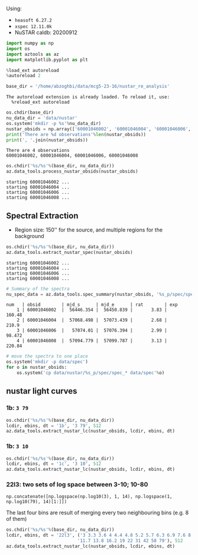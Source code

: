 Using: 
- ``heasoft 6.27.2`` 
- ``xspec 12.11.0k`` 
- NuSTAR caldb: 20200912


```python
import numpy as np
import os
import aztools as az
import matplotlib.pyplot as plt

%load_ext autoreload
%autoreload 2

base_dir = '/home/abzoghbi/data/mcg5-23-16/nustar_re_analysis'
```

    The autoreload extension is already loaded. To reload it, use:
      %reload_ext autoreload



```python
os.chdir(base_dir)
nu_data_dir = 'data/nustar'
os.system('mkdir -p %s'%nu_data_dir)
nustar_obsids = np.array(['60001046002', '60001046004', '60001046006', '60001046008'])
print('There are %d observations'%len(nustar_obsids))
print(', '.join(nustar_obsids))
```

    There are 4 observations
    60001046002, 60001046004, 60001046006, 60001046008



```python
os.chdir('%s/%s'%(base_dir, nu_data_dir))
az.data_tools.process_nustar_obsids(nustar_obsids)
```

    starting 60001046002 ...
    starting 60001046004 ...
    starting 60001046006 ...
    starting 60001046008 ...


## Spectral Extraction
-  Region size: 150’' for the source, and multiple regions for the background


```python
os.chdir('%s/%s'%(base_dir, nu_data_dir))
az.data_tools.extract_nustar_spec(nustar_obsids)
```

    starting 60001046002 ...
    starting 60001046004 ...
    starting 60001046006 ...
    starting 60001046008 ...



```python
# Summary of the spectra
nu_spec_data = az.data_tools.spec_summary(nustar_obsids, '%s_p/spec/spec_%d_a.grp')
```

    num   | obsid        | mjd_s      | mjd_e      | rat        | exp       
        1 | 60001046002  |  56446.354 |  56450.839 |       3.83 |     160.48
        2 | 60001046004  |  57068.498 |  57073.439 |       2.68 |      210.9
        3 | 60001046006  |   57074.01 |  57076.394 |       2.99 |     98.472
        4 | 60001046008  |  57094.779 |  57099.787 |       3.13 |     220.84



```python
# move the spectra to one place
os.system('mkdir -p data/spec')
for o in nustar_obsids:
    os.system('cp data/nustar/%s_p/spec/spec_* data/spec'%o)
```

## nustar light curves
### 1b: `3 79`


```python
os.chdir('%s/%s'%(base_dir, nu_data_dir))
lcdir, ebins, dt = '1b', '3 79', 512
az.data_tools.extract_nustar_lc(nustar_obsids, lcdir, ebins, dt)
```

### 1b: `3 10`


```python
os.chdir('%s/%s'%(base_dir, nu_data_dir))
lcdir, ebins, dt = '1c', '3 10', 512
az.data_tools.extract_nustar_lc(nustar_obsids, lcdir, ebins, dt)
```

### 22l3: two sets of log space between 3-10; 10-80
`np.concatenate([np.logspace(np.log10(3), 1, 14), np.logspace(1, np.log10(79), 14)[1:]])`

The last four bins are result of merging every two neighbouring bins (e.g. 8 of them)


```python
os.chdir('%s/%s'%(base_dir, nu_data_dir))
lcdir, ebins, dt = '22l3', ('3 3.3 3.6 4 4.4 4.8 5.2 5.7 6.3 6.9 7.6 8.3 9.1 10 '
                           '11.7 13.8 16.2 19 22 31 42 58 79'), 512
az.data_tools.extract_nustar_lc(nustar_obsids, lcdir, ebins, dt)
```


```python

```
